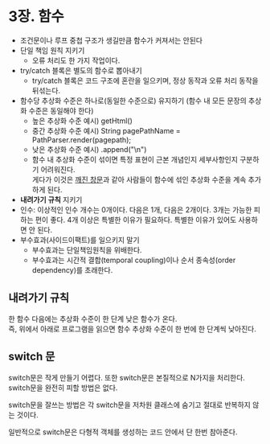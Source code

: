 # 3장. 함수

- 조건문이나 루프 중첩 구조가 생길만큼 함수가 커져서는 안된다
- 단일 책임 원칙 지키기
  - 오류 처리도 한 가지 작업이다.
- try/catch 블록은 별도의 함수로 뽑아내기
  - try/catch 블록은 코드 구조에 혼란을 일으키며, 정상 동작과 오류 처리 동작을 뒤섞는다.
- 함수당 추상화 수준은 하나로(동일한 수준으로) 유지하기 (함수 내 모든 문장의 추상화 수준은 동일해야 한다)
  - 높은 추상화 수준 예시) getHtml()
  - 중간 추상화 수준 예시) String pagePathName = PathParser.render(pagepath);
  - 낮은 추상화 수준 예시) .append("\n")
  - 함수 내 추상화 수준이 섞이면 특정 표현이 근본 개념인지 세부사항인지 구분하기 어려워진다.<br />
  게다가 이것은 [깨진 창문](https://github.com/cocoder16/reading-books/blob/master/ThePragmaticProgrammer/topic03.%20%EC%86%8C%ED%94%84%ED%8A%B8%EC%9B%A8%EC%96%B4%20%EC%97%94%ED%8A%B8%EB%A1%9C%ED%94%BC.md)과 같아 사람들이 함수에 섞인 추상화 수준을 계속 추가하게 된다.
- **내려가기 규칙** 지키기
- 인수: 이상적인 인수 개수는 0개이다. 다음은 1개, 다음은 2개이다. 3개는 가능한 피하는 편이 좋다. 4개 이상은 특별한 이유가 필요하다. 특별한 이유가 있어도 사용하면 안 된다.
- 부수효과(사이드이팩트)를 일으키지 말기
  - 부수효과는 단일책임원칙을 위배한다.
  - 부수효과는 시간적 결합(temporal coupling)이나 순서 종속성(order  dependency)를 초래한다. 

## 내려가기 규칙

한 함수 다음에는 추상화 수준이 한 단계 낮은 함수가 온다.<br />
즉, 위에서 아래로 프로그램을 읽으면 함수 추상화 수준이 한 번에 한 단계씩 낮아진다.

## switch 문

switch문은 작게 만들기 어렵다. 또한 switch문은 본질적으로 N가지을 처리한다. <br />
switch문을 완전히 피할 방법은 없다.

switch문을 잘쓰는 방법은 각 switch문을 저차원 클래스에 숨기고 절대로 반복하지 않는 것이다.

일반적으로 switch문은 다형적 객체를 생성하는 코드 안에서 단 한번 참아준다.
